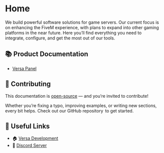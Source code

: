 # Home

We build powerful software solutions for game servers. Our current focus is on enhancing the FiveM experience, with plans to expand into other gaming platforms in the near future. Here you’ll find everything you need to integrate, configure, and get the most out of our tools.

## 📚 Product Documentation
- [Versa Panel](./panel/intro)

## 🤝 Contributing
This documentation is [open-source](https://github.com/versa-development/documentation) — and you’re invited to contribute!

Whether you’re fixing a typo, improving examples, or writing new sections, every bit helps. Check out our GitHub repository  to get started.

## 🔗 Useful Links
* 🏠 [Versa Development](https://versadevelopment.net)
* 💬 [Discord Server](https://discord.gg/FsrujTDbvg)